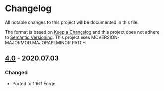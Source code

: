 # Changelog
All notable changes to this project will be documented in this file.

The format is based on [Keep a Changelog](http://keepachangelog.com/en/1.0.0/) and this project does not adhere to [Semantic Versioning](http://semver.org/spec/v2.0.0.html).
This project uses MCVERSION-MAJORMOD.MAJORAPI.MINOR.PATCH.

## [4.0](https://github.com/TheIllusiveC4/CustomFoV/compare/1.15.x...master) - 2020.07.03
### Changed
- Ported to 1.16.1 Forge
